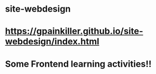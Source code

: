 # site-webdesign
# https://gpainkiller.github.io/site-webdesign/index.html

# Some Frontend learning activities!!